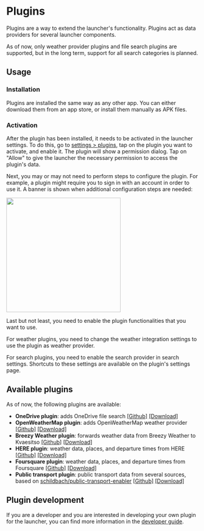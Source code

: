# Plugins

Plugins are a way to extend the launcher's functionality. Plugins act as data providers for several
launcher components.

As of now, only weather provider plugins and file search plugins are supported, but in the long
term,
support for all search categories is planned.

## Usage

### Installation

Plugins are installed the same way as any other app. You can either download them from an app store,
or install them manually as APK files.

### Activation

After the plugin has been installed, it needs to be activated in the launcher settings. To do this,
go to <a href="https://kvaesitso.mm20.de/in-app?route=settings/plugins" rel="external">settings > plugins</a>, tap on the plugin you want to activate, and enable it. The plugin will
show a permission dialog. Tap on "Allow" to give the launcher the necessary permission to access
the plugin's data.

Next, you may or may not need to perform steps to configure the plugin. For example, a plugin might
require you to sign in with an account in order to use it. A banner is shown when additional
configuration steps are needed:

<img src="/img/plugin-configuration.png" width="300"/>

Last but not least, you need to enable the plugin functionalities that you want to use.

For weather plugins, you need to change the weather integration settings to use the plugin as
weather provider.

For search plugins, you need to enable the search provider in search settings. Shortcuts to these
settings are available on the plugin's settings page.

## Available plugins

As of now, the following plugins are available:

- **OneDrive plugin**: adds OneDrive file
  search [[Github]](https://github.com/Kvaesitso/Plugin-OneDrive) [[Download]](https://fdroid.mm20.de/app/de.mm20.launcher2.plugin.onedrive)
- **OpenWeatherMap plugin**: adds OpenWeatherMap weather
  provider [[Github]](https://github.com/Kvaesitso/Plugin-OpenWeatherMap) [[Download]](https://fdroid.mm20.de/app/de.mm20.launcher2.plugin.openweathermap)
- **Breezy Weather plugin**: forwards weather data from Breezy Weather to
  Kvaesitso [[Github]](https://github.com/Kvaesitso/Plugin-BreezyWeather) [[Download]](https://fdroid.mm20.de/app/de.mm20.launcher2.plugin.breezyweather)
- **HERE plugin**: weather data, places, and departure times from
  HERE [[Github]](https://github.com/Kvaesitso/Plugin-HERE) [[Download]](https://fdroid.mm20.de/app/de.mm20.launcher2.plugin.here)
- **Foursquare plugin**: weather data, places, and departure times from
  Foursquare [[Github]](https://github.com/Kvaesitso/Plugin-Foursquare) [[Download]](https://fdroid.mm20.de/app/de.mm20.launcher2.plugin.foursquare)
- **Public transport plugin**: public transport data from several sources, based on
  [schildbach/public-transport-enabler](https://github.com/schildbach/public-transport-enabler) [[Github]](https://github.com/Sir-Photch/KvaesitsoPlugin-PublicTransport) [[Download]](https://github.com/Sir-Photch/KvaesitsoPlugin-PublicTransport/releases)

## Plugin development

If you are a developer and you are interested in developing your own plugin for the launcher,
you can find more information in the [developer guide](/docs/developer-guide/plugins/get-started).
